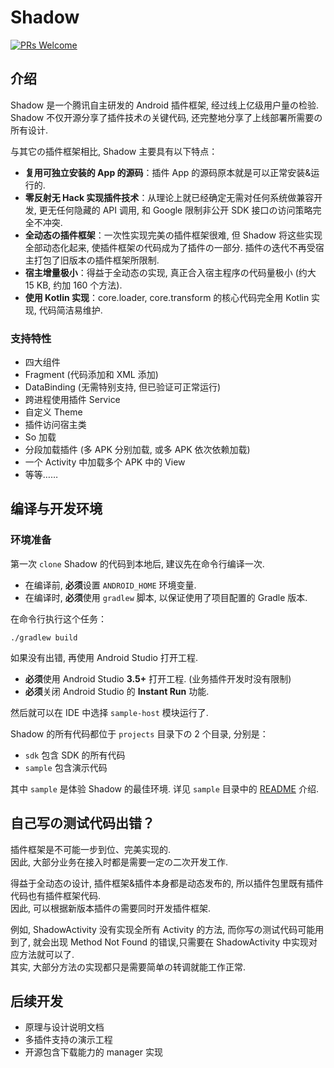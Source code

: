 # Shadow

[![PRs Welcome](https://img.shields.io/badge/PRs-welcome-brightgreen.svg?style=flat-square)](http://makeapullrequest.com)

## 介绍
Shadow 是一个腾讯自主研发的 Android 插件框架, 经过线上亿级用户量の检验. 
Shadow 不仅开源分享了插件技术の关键代码, 还完整地分享了上线部署所需要の所有设计. 

与其它の插件框架相比, Shadow 主要具有以下特点：

* **复用可独立安装的 App 的源码**：插件 App 的源码原本就是可以正常安装&运行的. 
* **零反射无 Hack 实现插件技术**：从理论上就已经确定无需对任何系统做兼容开发, 更无任何隐藏的 API 调用, 和 Google 限制非公开 SDK 接口の访问策略完全不冲突. 
* **全动态の插件框架**：一次性实现完美の插件框架很难, 但 Shadow 将这些实现全部动态化起来, 使插件框架の代码成为了插件の一部分. 插件の迭代不再受宿主打包了旧版本の插件框架所限制. 
* **宿主增量极小**：得益于全动态の实现, 真正合入宿主程序の代码量极小 (约大 15 KB, 约加 160 个方法). 
* **使用 Kotlin 实现**：core.loader, core.transform 的核心代码完全用 Kotlin 实现, 代码简洁易维护. 

### 支持特性
* 四大组件
* Fragment (代码添加和 XML 添加)
* DataBinding (无需特别支持, 但已验证可正常运行)
* 跨进程使用插件 Service
* 自定义 Theme
* 插件访问宿主类
* So 加载
* 分段加载插件 (多 APK 分别加载, 或多 APK 依次依赖加载)
* 一个 Activity 中加载多个 APK 中的 View
* 等等……

## 编译与开发环境

### 环境准备
第一次 `clone` Shadow 的代码到本地后, 建议先在命令行编译一次. 

* 在编译前, **必须**设置 `ANDROID_HOME` 环境变量. 
* 在编译时, **必须**使用 `gradlew` 脚本, 以保证使用了项目配置的 Gradle 版本. 

在命令行执行这个任务：
```
./gradlew build
```

如果没有出错, 再使用 Android Studio 打开工程. 

* **必须**使用 Android Studio **3.5+** 打开工程. (业务插件开发时没有限制)
* **必须**关闭 Android Studio 的 **Instant Run** 功能. 

然后就可以在 IDE 中选择 `sample-host` 模块运行了. 

Shadow 的所有代码都位于 `projects` 目录下の 2 个目录, 分别是：

* `sdk` 包含 SDK 的所有代码
* `sample` 包含演示代码

其中 `sample` 是体验 Shadow 的最佳环境. 
详见 `sample` 目录中的 [README](projects/sample/README.md) 介绍. 

## 自己写の测试代码出错？
插件框架是不可能一步到位、完美实现的.<br>
因此, 大部分业务在接入时都是需要一定の二次开发工作.

得益于全动态の设计, 插件框架&插件本身都是动态发布的, 所以插件包里既有插件代码也有插件框架代码.<br>
因此, 可以根据新版本插件の需要同时开发插件框架. 

例如, ShadowActivity 没有实现全所有 Activity 的方法, 而你写の测试代码可能用到了, 就会出现 Method Not Found 的错误,只需要在 ShadowActivity 中实现对应方法就可以了.<br>
其实, 大部分方法の实现都只是需要简单の转调就能工作正常. 

## 后续开发
* 原理与设计说明文档
* 多插件支持の演示工程
* 开源包含下载能力的 manager 实现

